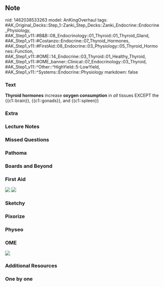 ## Note
nid: 1462038533263
model: AnKingOverhaul
tags: #AK_Original_Decks::Step_1::Zanki_Step_Decks::Zanki_Endocrine::Endocrine_Physiology, #AK_Step1_v11::#B&B::08_Endocrinology::01_Thyroid::01_Thyroid_Gland, #AK_Step1_v11::#Costanzo::Endocrine::07_Thyroid_Hormones, #AK_Step1_v11::#FirstAid::08_Endocrine::03_Physiology::05_Thyroid_Hormones::Function, #AK_Step1_v11::#OME::14_Endocrine::03_Thyroid::01_Healthy_Thyroid, #AK_Step1_v11::#OME_banner::Clinical::07_Endocrinology::03_Thyroid, #AK_Step1_v11::^Other::^HighYield::5-LowYield, #AK_Step1_v11::^Systems::Endocrine::Physiology
markdown: false

### Text
<div>
  <b>Thyroid hormones</b> increase <b>oxygen consumption</b> in
  <i>all</i> tissues EXCEPT the {{c1::brain}}, {{c1::gonads}}, and
  {{c1::spleen}}
</div>

### Extra


### Lecture Notes


### Missed Questions


### Pathoma


### Boards and Beyond


### First Aid
<img src="tmp71xM4l.png"> <img src="tmpbVCIGC.png">

### Sketchy


### Pixorize


### Physeo


### OME
<div class="ome-widget">
  <a href=
  "https://onlinemeded.org/spa/endocrinology/thyroid/acquire?ref=anki">
  <img src="_OME_AnkiFlashcards_Lesson_4.png"></a>
</div>

### Additional Resources


### One by one

